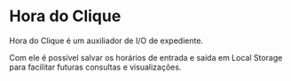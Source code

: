 # Hora do Clique

Hora do Clique é um auxiliador de I/O de expediente.

Com ele é possível salvar os horários de entrada e saída em Local Storage para facilitar futuras consultas e visualizações.
